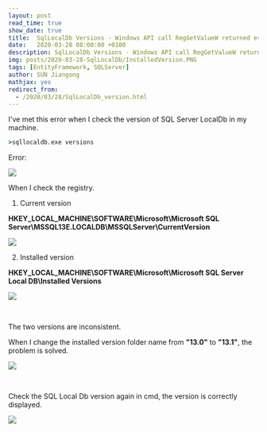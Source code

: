 ```yaml
---
layout: post
read_time: true
show_date: true
title:  SqlLocalDb Versions - Windows API call RegGetValueW returned error code
date:   2020-03-28 08:00:00 +0100
description: SqlLocalDb Versions - Windows API call RegGetValueW returned error code
img: posts/2020-03-28-SqlLocalDb/InstalledVersion.PNG
tags: [EntityFramework, SQLServer]
author: SUN Jiangong
mathjax: yes
redirect_from:
  - /2020/03/28/SqlLocalDb_version.html
---
```


I've met this error when I check the version of SQL Server LocalDb in my machine.

```cmd
>sqllocaldb.exe versions
```

Error:

![](./../../../assets/img/posts/2020-03-28-SqlLocalDb/SqlLocalDb_version_windows_api_error.PNG)

<!--more-->

When I check the registry.

1. Current version

**HKEY_LOCAL_MACHINE\SOFTWARE\Microsoft\Microsoft SQL Server\MSSQL13E.LOCALDB\MSSQLServer\CurrentVersion**

![](./../../../assets/img/posts/2020-03-28-SqlLocalDb/CurrentVersion.PNG)

2. Installed version
 
**HKEY_LOCAL_MACHINE\SOFTWARE\Microsoft\Microsoft SQL Server Local DB\Installed Versions**

![](./../../../assets/img/posts/2020-03-28-SqlLocalDb/InstalledVersion.PNG)

<br/>

The two versions are inconsistent.

When I change the installed version folder name from **"13.0"** to **"13.1"**, the problem is solved.

![](./../../../assets/img/posts/2020-03-28-SqlLocalDb/ChangeInstalledVersion.PNG)

<br/>

Check the SQL Local Db version again in cmd, the version is correctly displayed.

![](./../../../assets/img/posts/2020-03-28-SqlLocalDb/SqlLocalDb_version_ok.PNG)

